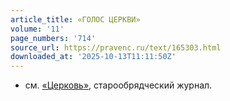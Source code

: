 ```yaml
---
article_title: «ГОЛОС ЦЕРКВИ»
volume: '11'
page_numbers: '714'
source_url: https://pravenc.ru/text/165303.html
downloaded_at: '2025-10-13T11:11:50Z'
---
```


- см. [«Церковь»](<https://pravenc.ru/text/ Церковь .html>), старообрядческий журнал.
